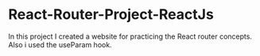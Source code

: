 # React-Router-Project-ReactJs
In this project I created a website for practicing the React router concepts. Also i used the useParam hook.
